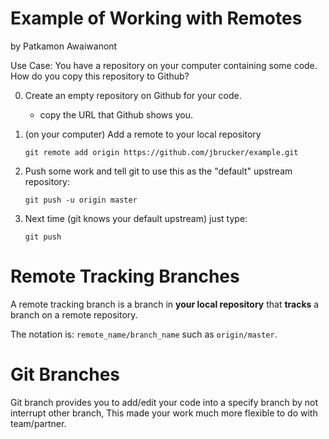 # Example of Working with Remotes #   
   
by Patkamon Awaiwanont   

Use Case: You have a repository on your computer containing some code. How do you copy this repository to Github?   

   0. Create an empty repository on Github for your code.  
     
        - copy the URL that Github shows you.

   1. (on your computer) Add a remote to your local repository     
   
        ```git remote add origin https://github.com/jbrucker/example.git```
        
   2. Push some work and tell git to use this as the "default" upstream repository:  
     
        ```git push -u origin master```
        
   3. Next time (git knows your default upstream) just type:   
   
        ```git push```

# Remote Tracking Branches #  

A remote tracking branch is a branch in **your local repository** that **tracks** a branch on a remote repository.    

The notation is: ```remote_name/branch_name``` such as ```origin/master```.   

# Git Branches #

Git branch provides you to add/edit your code into a specify branch by not interrupt other
branch, This made your work much more flexible to do with team/partner. 